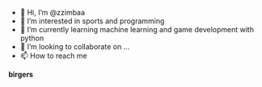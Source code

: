 - 👋 Hi, I’m @zzimbaa
- 👀 I’m interested in sports and programming
- 🌱 I’m currently learning machine learning and game development with python
- 💞️ I’m looking to collaborate on ...
- 📫 How to reach me

<!---
zzimbaa/zzimbaa is a ✨ special ✨ repository because its `README.md` (this file) appears on your GitHub profile.
You can click the Preview link to take a look at your changes.
--->
**birgers**
